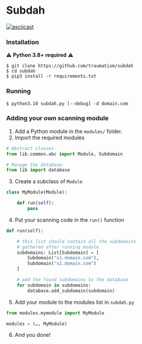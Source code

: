 # Subdah

[![asciicast](https://asciinema.org/a/EsirYzqoHL1sSHTYatwHG5YAC.svg)](https://asciinema.org/a/EsirYzqoHL1sSHTYatwHG5YAC)

### Installation

⚠️ **Python 3.8+ required** ⚠️

```
$ git clone https://github.com/traumatism/subdah
$ cd subdah
$ pip3 install -r requirements.txt
```

### Running

```
$ python3.10 subdah.py [--debug] -d domain.com
```

### Adding your own scanning module

1. Add a Python module in the `modules/` folder.
2. Import the required modules
```python
# Abstract classes.
from lib.common.abc import Module, Subdomain

# Manage the database.
from lib import database
```
3. Create a subclass of `Module`
```python
class MyModule(Module):

    def run(self):
        pass
```
4. Put your scanning code in the `run()` function
```python
def run(self):

    # this list should contain all the subdomains
    # gathered after running module
    subdomains: List[Subdomain] = [
        Subdomain("s1.domain.com"), 
        Subdomain("s2.domain.com")
    ]

    # add the found subdomains to the database
    for subdomain in subdomains:
        database.add_subdomain(subdomain)
```
5. Add your module to the modules list in `subdah.py`
```python
from modules.mymodule import MyModule

modules = (…, MyModule)

```
6. And you done!
